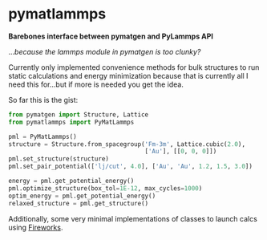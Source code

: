 # pymatlammps
**Barebones interface between pymatgen and PyLammps API**

...*because the lammps module in pymatgen is too clunky?*

Currently only implemented convenience methods for bulk structures to run
static calculations and energy minimization because that is currently all I
need this for...but if more is needed you get the idea.

So far this is the gist:
```python
from pymatgen import Structure, Lattice
from pymatlammps import PyMatLammps

pml = PyMatLammps()
structure = Structure.from_spacegroup('Fm-3m', Lattice.cubic(2.0),
                                      ['Au'], [[0, 0, 0]])
pml.set_structure(structure)
pml.set_pair_potential(['lj/cut', 4.0], ['Au', 'Au', 1.2, 1.5, 3.0])

energy = pml.get_potential_energy()
pml.optimize_structure(box_tol=1E-12, max_cycles=1000)
optim_energy = pml.get_potential_energy()
relaxed_structure = pml.get_structure()
```

Additionally, some very minimal implementations of classes to launch calcs
using [Fireworks](https://materialsproject.github.io/fireworks).